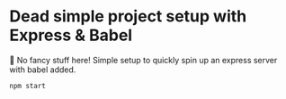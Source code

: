 # Dead simple project setup with Express & Babel

🍭 No fancy stuff here!
Simple setup to quickly spin up an express server with babel added.


```
npm start
```
